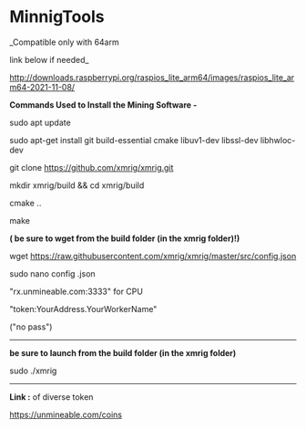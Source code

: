# MinnigTools

_Compatible only with 64arm 

link below if needed_

http://downloads.raspberrypi.org/raspios_lite_arm64/images/raspios_lite_arm64-2021-11-08/


**Commands Used to Install the Mining Software -**

sudo apt update

sudo apt-get install git build-essential cmake libuv1-dev libssl-dev libhwloc-dev

git clone https://github.com/xmrig/xmrig.git

mkdir xmrig/build && cd xmrig/build

cmake .. 

make 


**( be sure to wget from the build folder (in the xmrig folder)!)**

wget https://raw.githubusercontent.com/xmrig/xmrig/master/src/config.json


sudo nano config .json 

"rx.unmineable.com:3333" for CPU 

"token:YourAddress.YourWorkerName"

("no pass")

------------

**be sure to launch from the build folder (in the xmrig folder)**

sudo ./xmrig 

-------------


**Link :**  of diverse token 

https://unmineable.com/coins

